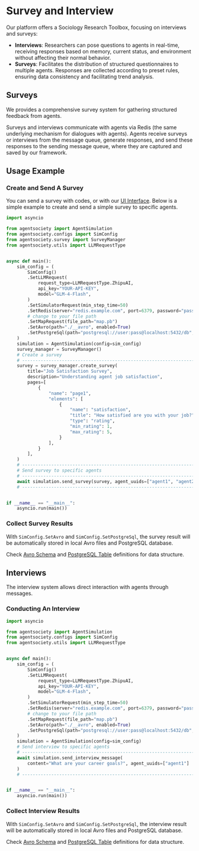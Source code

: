 # Survey and Interview

Our platform offers a Sociology Research Toolbox, focusing on interviews and surveys:

- **Interviews**: Researchers can pose questions to agents in real-time, receiving responses based on memory, current status, and environment without affecting their normal behavior.
- **Surveys**: Facilitates the distribution of structured questionnaires to multiple agents. Responses are collected according to preset rules, ensuring data consistency and facilitating trend analysis.

## Surveys

We provides a comprehensive survey system for gathering structured feedback from agents.

Surveys and interviews communicate with agents via Redis (the same underlying mechanism for dialogues with agents). 
Agents receive surveys or interviews from the message queue, generate responses, and send these responses to the sending message queue, where they are captured and saved by our framework.

## Usage Example

### Create and Send A Survey

You can send a survey with codes, or with our [UI Interface](../01-quick-start.md#ui-home-page).
Below is a simple example to create and send a simple survey to specific agents.

```python
import asyncio

from agentsociety import AgentSimulation
from agentsociety.configs import SimConfig
from agentsociety.survey import SurveyManager
from agentsociety.utils import LLMRequestType


async def main():
    sim_config = (
        SimConfig()
        .SetLLMRequest(
            request_type=LLMRequestType.ZhipuAI,
            api_key="YOUR-API-KEY",
            model="GLM-4-Flash",
        )
        .SetSimulatorRequest(min_step_time=50)
        .SetRedis(server="redis.example.com", port=6379, password="pass")
        # change to your file path
        .SetMapRequest(file_path="map.pb")
        .SetAvro(path="./__avro", enabled=True)
        .SetPostgreSql(path="postgresql://user:pass@localhost:5432/db", enabled=True)
    )
    simulation = AgentSimulation(config=sim_config)
    survey_manager = SurveyManager()
    # Create a survey
    # ------------------------------------------------------------------------#
    survey = survey_manager.create_survey(
        title="Job Satisfaction Survey",
        description="Understanding agent job satisfaction",
        pages=[
            {
                "name": "page1",
                "elements": [
                    {
                        "name": "satisfaction",
                        "title": "How satisfied are you with your job?",
                        "type": "rating",
                        "min_rating": 1,
                        "max_rating": 5,
                    }
                ],
            }
        ],
    )
    # ------------------------------------------------------------------------#
    # Send survey to specific agents
    # ------------------------------------------------------------------------#
    await simulation.send_survey(survey, agent_uuids=["agent1", "agent2"])
    # ------------------------------------------------------------------------#


if __name__ == "__main__":
    asyncio.run(main())

```

### Collect Survey Results

With `SimConfig.SetAvro` and `SimConfig.SetPostgreSql`, the survey result will be automatically stored in local Avro files and PostgreSQL database.

Check [Avro Schema](../07-advanced-usage/02-record-with-avro.md#survey) and [PostgreSQL Table](../07-advanced-usage/01-record-with-pgsql.md#survey) definitions for data structure.

## Interviews

The interview system allows direct interaction with agents through messages.

### Conducting An Interview

```python
import asyncio

from agentsociety import AgentSimulation
from agentsociety.configs import SimConfig
from agentsociety.utils import LLMRequestType


async def main():
    sim_config = (
        SimConfig()
        .SetLLMRequest(
            request_type=LLMRequestType.ZhipuAI,
            api_key="YOUR-API-KEY",
            model="GLM-4-Flash",
        )
        .SetSimulatorRequest(min_step_time=50)
        .SetRedis(server="redis.example.com", port=6379, password="pass")
        # change to your file path
        .SetMapRequest(file_path="map.pb")
        .SetAvro(path="./__avro", enabled=True)
        .SetPostgreSql(path="postgresql://user:pass@localhost:5432/db", enabled=True)
    )
    simulation = AgentSimulation(config=sim_config)
    # Send interview to specific agents
    # ------------------------------------------------------------------------#
    await simulation.send_interview_message(
        content="What are your career goals?", agent_uuids=["agent1"]
    )
    # ------------------------------------------------------------------------#


if __name__ == "__main__":
    asyncio.run(main())

```

### Collect Interview Results

With `SimConfig.SetAvro` and `SimConfig.SetPostgreSql`, the interview result will be automatically stored in local Avro files and PostgreSQL database.

Check [Avro Schema](../07-advanced-usage/02-record-with-avro.md#interview) and [PostgreSQL Table](../07-advanced-usage/01-record-with-pgsql.md#interview) definitions for data structure.
